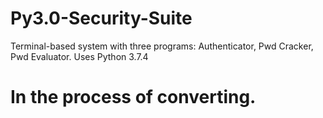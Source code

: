 # Py3.0-Security-Suite
Terminal-based system with three programs: Authenticator, Pwd Cracker, Pwd Evaluator.
Uses Python 3.7.4

# In the process of converting.
